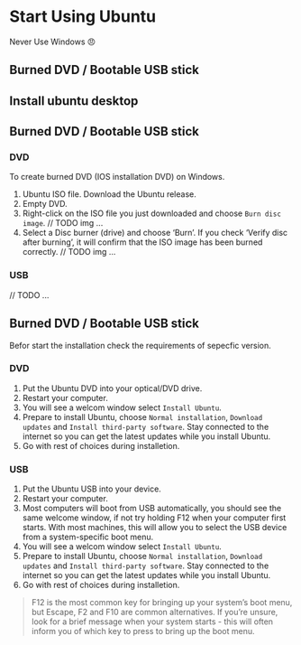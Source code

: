 # Start Using Ubuntu
Never Use Windows :angry:

## Burned DVD / Bootable USB stick
## Install ubuntu desktop


## Burned DVD / Bootable USB stick

### DVD
To create burned DVD (IOS installation DVD) on Windows.

1. Ubuntu ISO file. Download the Ubuntu release.
2. Empty DVD.
3. Right-click on the ISO file you just downloaded and choose `Burn disc image`.
// TODO img ... 
4. Select a Disc burner (drive) and choose ‘Burn’. If you check ‘Verify disc after burning’, it will confirm that the ISO image has been burned correctly.
// TODO img ... 

### USB
// TODO ... 

## Burned DVD / Bootable USB stick
Befor start the installation check the requirements of sepecfic version.

### DVD
1. Put the Ubuntu DVD into your optical/DVD drive.
2. Restart your computer.
3. You will see a welcom window select `Install Ubuntu`.
4. Prepare to install Ubuntu, choose `Normal installation`, `Download updates` and `Install third-party software`. Stay connected to the internet so you can get the latest updates while you install Ubuntu.
5. Go with rest of choices during installetion.

### USB
1. Put the Ubuntu USB into your device.
2. Restart your computer.
3. Most computers will boot from USB automatically, you should see the same welcome window, if not try holding F12 when your computer first starts. With most machines, this will allow you to select the USB device from a system-specific boot menu.
4. You will see a welcom window select `Install Ubuntu`.
5. Prepare to install Ubuntu, choose `Normal installation`, `Download updates` and `Install third-party software`. Stay connected to the internet so you can get the latest updates while you install Ubuntu.
6. Go with rest of choices during installetion.


> F12 is the most common key for bringing up your system’s boot menu, but Escape, F2 and F10 are common alternatives. If you’re unsure, look for a brief message when your system starts - this will often inform you of which key to press to bring up the boot menu.
